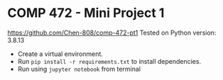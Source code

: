 # COMP 472 - Mini Project 1
https://github.com/Chen-808/comp-472-pt1 
Tested on Python version: 3.8.13

- Create a virtual environment.
- Run `pip install -r requirements.txt` to install dependencies.
- Run using `jupyter notebook` from terminal
